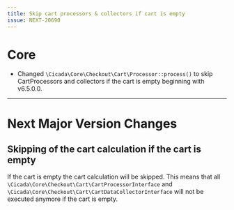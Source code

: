 ```yaml
---
title: Skip cart processors & collectors if cart is empty
issue: NEXT-20690
---
```

# Core
* Changed `\Cicada\Core\Checkout\Cart\Processor::process()` to skip CartProcessors and collectors if the cart is empty beginning with v6.5.0.0.
___
# Next Major Version Changes
## Skipping of the cart calculation if the cart is empty

If the cart is empty the cart calculation will be skipped.
This means that all `\Cicada\Core\Checkout\Cart\CartProcessorInterface` and `\Cicada\Core\Checkout\Cart\CartDataCollectorInterface` will not be executed anymore if the cart is empty.

